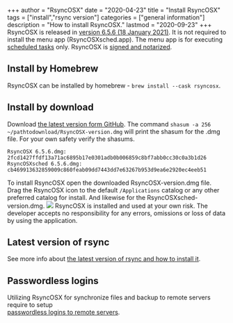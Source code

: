 +++
author = "RsyncOSX"
date = "2020-04-23"
title =  "Install RsyncOSX"
tags = ["install","rsync version"]
categories = ["general information"]
description = "How to install RsyncOSX."
lastmod = "2020-09-23"
+++
RsyncOSX is released in [version 6.5.6 (18 January 2021)](https://github.com/rsyncOSX/RsyncOSX/releases/tag/v6.5.6). It is not required to install the menu app (RsyncOSXsched.app). The menu app is for executing [scheduled tasks](/post/scheduletasks) only. RsyncOSX is [signed and notarized](/post/notarized/).

## Install by Homebrew

RsyncOSX can be installed by homebrew - `brew install --cask rsyncosx`.

## Install by download  

Download [the latest version form GitHub](https://github.com/rsyncOSX/RsyncOSX/releases). The command `shasum -a 256 ~/pathtodownload/RsyncOSX-version.dmg` will print the shasum for the .dmg file. For your own safety verify the shasums.

`RsyncOSX 6.5.6.dmg: 2fcd1427ffdf13a71ac6895b17e0301adb0b006859c8bf7abb0cc30c0a3b1d26`  
`RsyncOSXsched 6.5.6.dmg: cb469913632859009c860feab09dd7443dd7e63267b953d9ea6e2920ec4eeb51`

To install RsyncOSX open the downloaded RsyncOSX-version.dmg file. Drag the RsyncOSX icon to the default `/Applications` catalog or any other preferred catalog for install. And likewise for the RsyncOSXsched-version.dmg.
![](/images/RsyncOSX/master/install/install.png)
RsyncOSX is installed and used at your own risk. The developer accepts no responsibility for any errors, omissions or loss of data by using the application.

## Latest version of rsync

See more info about [the latest version of rsync and how to install it](/post/rsync/).

## Passwordless logins

Utilizing RsyncOSX for synchronize files and backup to remote servers require to setup  
[passwordless logins to remote servers](/post/remotelogins/).
